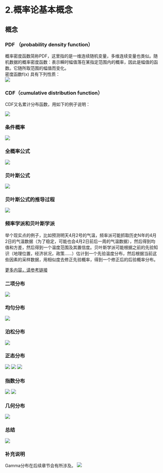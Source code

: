 # 2.概率论基本概念
## 概念
### PDF （probability density function）

概率密度函数简称PDF，这里指的是一维连续随机变量，多维连续变量也类似。随机数据的概率密度函数：表示瞬时幅值落在某指定范围内的概率，因此是幅值的函数。它随所取范围的幅值而变化。  
密度函数f(x) 具有下列性质：  
![](49.png)

### CDF（cumulative distribution function）
CDF又名累计分布函数，用如下的例子说明：


  
  
![](48.png)

  
### 条件概率

![](1.png)

### 全概率公式

![](3.png)

### 贝叶斯公式

![](4.png)


### 贝叶斯公式的推导过程

![](5.png)

### 频率学派和贝叶斯学派
举个现实点的例子，比如预测明天4月2号的气温，频率派可能抓取历史N年的4月2日的气温数据（为了稳定，可能也会4月2日前后一周的气温数据），然后得到均值和方差，然后得到一个温度范围及其置信度。贝叶斯学派可能根据之前的先验知识（地理位置，经济状况，政策……）估计到一个先验温度分布，然后根据当前这些因素的采样数据，用相似度去修正先验概率，得到一个修正后的后验概率分布。

[更多内容，请参考链接](http://www.tuicool.com/articles/AfaU3ay)

### 二项分布
![](10.png)

### 均匀分布

![](8.png)

### 泊松分布
![](posong.png)

### 正态分布

![](zhengtai1.png)
![](zhengtai2.png)
![](zhengtai3.png)


### 指数分布

![](zhishu1.png)
![](zhishu2.png)

### 几何分布
![](11.png)

### 总结
![](sum.png)

### 补充说明
Gamma分布在后续章节会有所涉及。
![](gamma.png)

